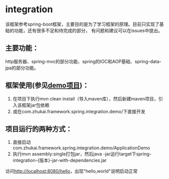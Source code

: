 # integration
该框架参考spring-boot框架，主要目的是为了学习框架的原理。目前只实现了基础的功能，还有很多不足和待完成的部分，
有问题和建议可以在issues中提出。

## 主要功能：
http服务器、spring-mvc的部分功能、spring的IOC和AOP基础、spring-data-jpa的部分功能。

## 框架使用(参见[demo项目](https://github.com/zhukai-git/integration-demo))：
1. 在项目下执行mvn clean install（导入maven库），然后新建maven项目，引入该框架jar包依赖
2. 或在com.zhukai.framework.spring.integration.demo/下直接开发

## 项目运行的两种方式：
1. 直接启动com.zhukai.framework.spring.integration.demo/ApplicationDemo
2. 执行mvn assembly:single打包jar，然后java -jar运行target下spring-integration-{版本}-jar-with-dependencies.jar

访问[http://localhost:8080/hello](http://localhost:8080/hello)，出现"hello,world"说明启动正常
